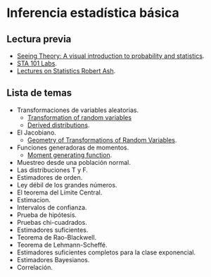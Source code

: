 # Inferencia estadística básica

## Lectura previa
 - [Seeing Theory: A visual introduction to probability and statistics](http://students.brown.edu/seeing-theory/).
 - [STA 101 Labs](http://www2.stat.duke.edu/~mc301/101_labs/).
 - [Lectures on Statistics Robert Ash](http://www.math.uiuc.edu/~r-ash/Stat.html).


## Lista de temas

 - Transformaciones  de variables aleatorias.
   * [Transformation of random variables](http://www2.econ.iastate.edu/classes/econ671/hallam/documents/Transformations.pdf)
   * [Derived distributions](https://ocw.mit.edu/courses/electrical-engineering-and-computer-science/6-436j-fundamentals-of-probability-fall-2008/lecture-notes/MIT6_436JF08_lec10.pdf).
 - El Jacobiano.
   * [Geometry of Transformations of Random Variables](https://www.stat.wisc.edu/courses/st309-larget/jacobian.pdf).
 - Funciones generadoras de momentos.
   * [Moment generating function](https://ocw.mit.edu/courses/electrical-engineering-and-computer-science/6-436j-fundamentals-of-probability-fall-2008/lecture-notes/MIT6_436JF08_lec14.pdf).
 - Muestreo desde una población normal. 
 - Las distribuciones  T y F.
 - Estimadores  de orden.
 - Ley débil de los grandes números.
 - El teorema del Límite Central.
 - Estimacion.
 - Intervalos de confianza.
 - Prueba de hipótesis. 
 - Pruebas chi-cuadrados.
 - Estimadores suficientes.
 - Teorema de  Rao-Blackwell.
 - Teorema de Lehmann-Scheffé.
 - Estimadores suficientes completos para la clase exponencial.
 - Estimadores Bayesianos.
 - Correlación.

